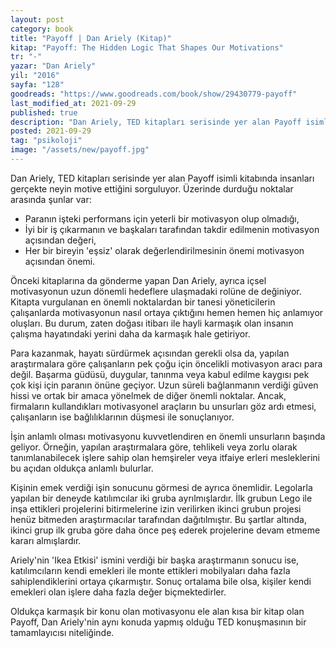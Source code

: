 ```yaml
---
layout: post
category: book
title: "Payoff | Dan Ariely (Kitap)"
kitap: "Payoff: The Hidden Logic That Shapes Our Motivations"
tr: "-"
yazar: "Dan Ariely"
yil: "2016"
sayfa: "128"
goodreads: "https://www.goodreads.com/book/show/29430779-payoff"
last_modified_at: 2021-09-29
published: true
description: "Dan Ariely, TED kitapları serisinde yer alan Payoff isimli kitabında insanları gerçekte neyin motive ettiğini sorguluyor."
posted: 2021-09-29
tag: "psikoloji"
image: "/assets/new/payoff.jpg"
---
```


Dan Ariely, TED kitapları serisinde yer alan Payoff isimli kitabında insanları gerçekte neyin motive ettiğini sorguluyor. Üzerinde durduğu noktalar arasında şunlar var:
- Paranın işteki performans için yeterli bir motivasyon olup olmadığı,
- İyi bir iş çıkarmanın ve başkaları tarafından takdir edilmenin motivasyon açısından değeri,
- Her bir bireyin 'eşsiz' olarak değerlendirilmesinin önemi motivasyon açısından önemi.

Önceki kitaplarına da gönderme yapan Dan Ariely, ayrıca içsel motivasyonun uzun dönemli hedeflere ulaşmadaki rolüne de değiniyor. Kitapta vurgulanan en önemli noktalardan bir tanesi yöneticilerin çalışanlarda motivasyonun nasıl ortaya çıktığını hemen hemen hiç anlamıyor oluşları. Bu durum, zaten doğası itibarı ile hayli karmaşık olan insanın çalışma hayatındaki yerini daha da karmaşık hale getiriyor.

Para kazanmak, hayatı sürdürmek açısından gerekli olsa da, yapılan araştırmalara göre çalışanların pek çoğu için öncelikli motivasyon aracı para değil. Başarma güdüsü, duygular, tanınma veya kabul edilme kaygısı pek çok kişi için paranın önüne geçiyor. Uzun süreli bağlanmanın verdiği güven hissi ve ortak bir amaca yönelmek de diğer önemli noktalar. Ancak, firmaların kullandıkları motivasyonel araçların bu unsurları göz ardı etmesi, çalışanların ise bağlılıklarının düşmesi ile sonuçlanıyor.

İşin anlamlı olması motivasyonu kuvvetlendiren en önemli unsurların başında geliyor. Örneğin, yapılan araştırmalara göre, tehlikeli veya zorlu olarak tanımlanabilecek işlere sahip olan hemşireler veya itfaiye erleri mesleklerini bu açıdan oldukça anlamlı bulurlar.

Kişinin emek verdiği işin sonucunu görmesi de ayrıca önemlidir. Legolarla yapılan bir deneyde katılımcılar iki gruba ayrılmışlardır. İlk grubun Lego ile inşa ettikleri projelerini bitirmelerine izin verilirken ikinci grubun projesi henüz bitmeden araştırmacılar tarafından dağıtılmıştır. Bu şartlar altında, ikinci grup ilk gruba göre daha önce peş ederek projelerine devam etmeme kararı almışlardır.

Ariely'nin 'Ikea Etkisi' ismini verdiği bir başka araştırmanın sonucu ise, katılımcıların kendi emekleri ile monte ettikleri mobilyaları daha fazla sahiplendiklerini ortaya çıkarmıştır. Sonuç ortalama bile olsa, kişiler kendi emekleri olan işlere daha fazla değer biçmektedirler.

Oldukça karmaşık bir konu olan motivasyonu ele alan kısa bir kitap olan Payoff, Dan Ariely'nin aynı konuda yapmış olduğu TED konuşmasının bir tamamlayıcısı niteliğinde.
